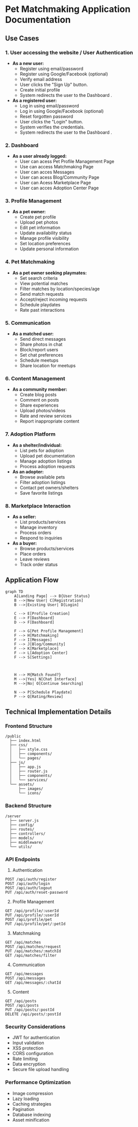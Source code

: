 # Pet Matchmaking Application Documentation

## Use Cases

### 1. User accessing the website / User Authentication
- **As a new user:**
  - Register using email/password
  - Register using Google/Facebook (optional)
  - Verify email address
  - User clicks the "Sign Up" button.
  - Create initial profile
  - System redirects the user to the Dashboard .
- **As a registered user:**
  - Log in using email/password
  - Log in using Google/Facebook (optional)
  - Reset forgotten password
  - User clicks the "Login" button.
  - System verifies the credentials.
  - System redirects the user to the Dashboard .
### 2. Dashboard 
- **As a user  already logged:**
  - User can acess Pet Profile Management Page
  - Use can access Matchmaking Page
  - User can acces Messages
  - User can acess Blog/Community Page
  - User can Acess Marketplace Page
  - User can acces Adoption Center Page
  
### 3. Profile Management
- **As a pet owner:**
  - Create pet profile
  - Upload pet photos
  - Edit pet information
  - Update availability status
  - Manage profile visibility
  - Set location preferences
  - Update personal information
### 4. Pet Matchmaking
- **As a pet owner seeking playmates:**
  - Set search criteria
  - View potential matches
  - Filter matches by location/species/age
  - Send match requests
  - Accept/reject incoming requests
  - Schedule playdates
  - Rate past interactions

### 5. Communication
- **As a matched user:**
  - Send direct messages
  - Share photos in chat
  - Block/report users
  - Set chat preferences
  - Schedule meetups
  - Share location for meetups

### 6. Content Management
- **As a community member:**
  - Create blog posts
  - Comment on posts
  - Share experiences
  - Upload photos/videos
  - Rate and review services
  - Report inappropriate content

### 7. Adoption Platform
- **As a shelter/individual:**
  - List pets for adoption
  - Upload pet documentation
  - Manage adoption listings
  - Process adoption requests
- **As an adopter:**
  - Browse available pets
  - Filter adoption listings
  - Contact pet owners/shelters
  - Save favorite listings

### 8. Marketplace Interaction
- **As a seller:**
  - List products/services
  - Manage inventory
  - Process orders
  - Respond to inquiries
- **As a buyer:**
  - Browse products/services
  - Place orders
  - Leave reviews
  - Track order status

## Application Flow

```mermaid
graph TD
    A[Landing Page] --> B{User Status}
    B -->|New User| C[Registration]
    B -->|Existing User| D[Login]
    
    C --> E[Profile Creation]
    E --> F[Dashboard]
    D --> F[Dashboard]
    
    F --> G[Pet Profile Management]
    F --> H[Matchmaking]
    F --> I[Messages]
    F --> J[Blog/Community]
    F --> K[Marketplace]
    F --> L[Adoption Center]
    F --> S[Settings]


    
    H --> M{Match Found?}
    M -->|Yes| N[Chat Interface]
    M -->|No| O[Continue Searching]
    
    N --> P[Schedule Playdate]
    P --> Q[Rating/Review]
```

## Technical Implementation Details

### Frontend Structure
```
/public
  ├── index.html
  ├── css/
  │   ├── style.css
  │   ├── components/
  │   └── pages/
  ├── js/
  │   ├── app.js
  │   ├── router.js
  │   ├── components/
  │   └── services/
  └── assets/
      ├── images/
      └── icons/
```

### Backend Structure
```
/server
  ├── server.js
  ├── config/
  ├── routes/
  ├── controllers/
  ├── models/
  ├── middleware/
  └── utils/
```

### API Endpoints

1. Authentication
```
POST /api/auth/register
POST /api/auth/login
POST /api/auth/logout
PUT /api/auth/reset-password
```

2. Profile Management
```
GET /api/profile/:userId
PUT /api/profile/:userId
POST /api/profile/pet
PUT /api/profile/pet/:petId
```

3. Matchmaking
```
GET /api/matches
POST /api/matches/request
PUT /api/matches/:matchId
GET /api/matches/filter
```

4. Communication
```
GET /api/messages
POST /api/messages
GET /api/messages/:chatId
```

5. Content
```
GET /api/posts
POST /api/posts
PUT /api/posts/:postId
DELETE /api/posts/:postId
```

### Security Considerations
- JWT for authentication
- Input validation
- XSS protection
- CORS configuration
- Rate limiting
- Data encryption
- Secure file upload handling

### Performance Optimization
- Image compression
- Lazy loading
- Caching strategies
- Pagination
- Database indexing
- Asset minification
